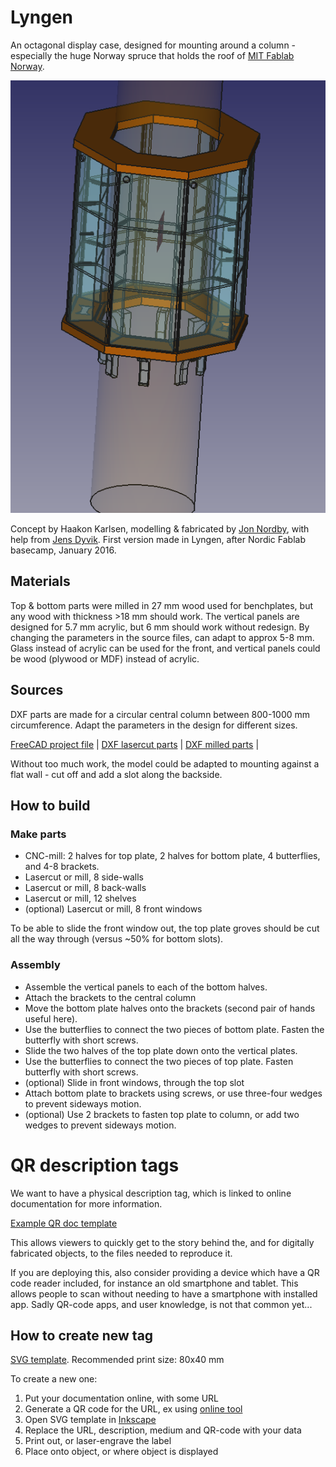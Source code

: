 
# Lyngen

An octagonal display case, designed for mounting around a column -
especially the huge Norway spruce that holds the roof of [MIT Fablab Norway](http://www.fablab.no/).

![Render of design](./img/displaycase-render.png)

Concept by Haakon Karlsen, modelling & fabricated by [Jon Nordby](http://jonnor.com), with help from [Jens Dyvik](http://dyvikdesign.com).
First version made in Lyngen, after Nordic Fablab basecamp, January 2016.

## Materials

Top & bottom parts were milled in 27 mm wood used for benchplates, but any wood with thickness >18 mm should work.
The vertical panels are designed for 5.7 mm acrylic, but 6 mm should work without redesign.
By changing the parameters in the source files, can adapt to approx 5-8 mm.
Glass instead of acrylic can be used for the front, and vertical panels could be wood (plywood or MDF) instead of acrylic.

## Sources

DXF parts are made for a circular central column between 800-1000 mm circumference.
Adapt the parameters in the design for different sizes.

[FreeCAD project file](./lyngen.fcstd) |
[DXF lasercut parts](./export/lyngen-lasercut-1.dxf) |
[DXF milled parts](./export/lyngen-milled-1.dxf) |

Without too much work, the model could be adapted to mounting against a flat wall -
cut off and add a slot along the backside.

## How to build

### Make parts

* CNC-mill: 2 halves for top plate, 2 halves for bottom plate, 4 butterflies, and 4-8 brackets.
* Lasercut or mill, 8 side-walls
* Lasercut or mill, 8 back-walls
* Lasercut or mill, 12 shelves
* (optional) Lasercut or mill, 8 front windows

To be able to slide the front window out, the top plate groves should be cut all the way through (versus ~50% for bottom slots).

### Assembly

* Assemble the vertical panels to each of the bottom halves.
* Attach the brackets to the central column
* Move the bottom plate halves onto the brackets (second pair of hands useful here).
* Use the butterflies to connect the two pieces of bottom plate. Fasten the butterfly with short screws. 
* Slide the two halves of the top plate down onto the vertical plates.
* Use the butterflies to connect the two pieces of top plate. Fasten butterfly with short screws.
* (optional) Slide in front windows, through the top slot
* Attach bottom plate to brackets using screws, or use three-four wedges to prevent sideways motion.
* (optional) Use 2 brackets to fasten top plate to column, or add two wedges to prevent sideways motion.


# QR description tags

We want to have a physical description tag, which is linked to online documentation for more information.

[Example QR doc template](./img/qrdoc-template.png)

This allows viewers to quickly get to the story behind the, and for digitally fabricated objects,
to the files needed to reproduce it.

If you are deploying this, also consider providing a device which have a QR code reader included,
for instance an old smartphone and tablet. This allows people to scan without needing to
have a smartphone with installed app. Sadly QR-code apps, and user knowledge, is not that common yet...

## How to create new tag

[SVG template](./qrdoc-template.svg). Recommended print size: 80x40 mm

To create a new one:

1. Put your documentation online, with some URL
2. Generate a QR code for the URL, ex using [online tool](http://qr-code-generator.com/)
3. Open SVG template in [Inkscape](http://inkscape.org/)
4. Replace the URL, description, medium and QR-code with your data
5. Print out, or laser-engrave the label
6. Place onto object, or where object is displayed


